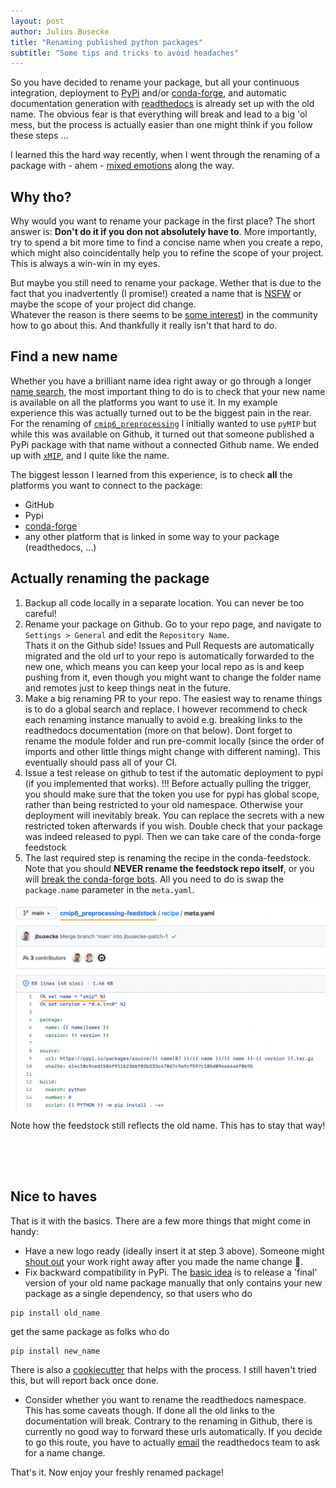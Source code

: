 ```yaml
---
layout: post
author: Julius Busecke
title: "Renaming published python packages"
subtitle: "Some tips and tricks to avoid headaches"
---
```


So you have decided to rename your package, but all your continuous integration, deployment to [PyPi](https://pypi.org) and/or [conda-forge](https://conda-forge.org/#page-top), and automatic documentation generation with [readthedocs](https://readthedocs.org) is already set up with the old name. The obvious fear is that everything will break and lead to a big 'ol mess, but the process is actually easier than one might think if you follow these steps ... 

I learned this the hard way recently, when I  went through the renaming of a package with - ahem - [mixed emotions](https://twitter.com/JuliusBusecke/status/1545521169419444224?s=20&t=hCcJ36MLmjSeRPxiLkOW3g) along the way. 

## Why tho?
Why would you want to rename your package in the first place? The short answer is: **Don't do it if you don not absolutely have to**. 
More importantly, try to spend a bit more time to find a concise name when you create a repo, which might also coincidentally help you to refine the scope of your project. This is always a win-win in my eyes. 

But maybe you still need to rename your package. Wether that is due to the fact that you inadvertently (I promise!) created a name that is [NSFW](https://github.com/jbusecke/xmovie) or maybe the scope of your project did change.  
Whatever the reason is there seems to be [some interest](https://twitter.com/JuliusBusecke/status/1547674960134426628?s=20&t=kInsJ15bPRjtKWMFTplrQg)) in the community how to go about this. And thankfully it really isn't that hard to do. 

## Find a new name
Whether you have a brilliant name idea right away or go through a longer [name search](https://github.com/jbusecke/xMIP/issues/124), the most important thing to do is to check that your new name is available on all the platforms you want to use it. 
In my example experience this was actually turned out to be the biggest pain in the rear. For the renaming of [`cmip6_preprocessing`](https://github.com/jbusecke/xMIP) I initially wanted to use `pyMIP` but while this was available on Github, it turned out that someone published a PyPi package with that name without a connected Github name. We ended up with [`xMIP`](), and I quite like the name. 

The biggest lesson I learned from this experience, is to check **all** the platforms you want to connect to the package:
- GitHub
- Pypi
- [conda-forge](https://conda-forge.org/feedstock-outputs/)
- any other platform that is linked in some way to your package (readthedocs, ...)

## Actually renaming the package

1. Backup all code locally in a separate location. You can never be too careful!
2. Rename your package on Github. Go to your repo page, and navigate to `Settings > General` and edit the `Repository Name`.  
Thats it on the Github side! Issues and Pull Requests are automatically migrated and the old url to your repo is automatically forwarded to the new one, which means you can keep your local repo as is and keep pushing from it, even though you might want to change the folder name and remotes just to keep things neat in the future.
3. Make a big renaming PR to your repo. The easiest way to rename things is to do a global search and replace. I however recommend to check each renaming instance manually to avoid e.g. breaking links to the readthedocs documentation (more on that below). Dont forget to rename the module folder and run pre-commit locally (since the order of imports and other little things might change with different naming). This eventually should pass all of your CI.
4. Issue a test release on github to test if the automatic deployment to pypi (if you implemented that works). !!! Before actually pulling the trigger, you should make sure that the token you use for pypi has global scope, rather than being restricted to your old namespace. Otherwise your deployment will inevitably break. You can replace the secrets with a new restricted token afterwards if you wish. Double check that your package was indeed released to pypi. Then we can take care of the conda-forge feedstock
6. The last required step is renaming the recipe in the conda-feedstock. Note that you should **NEVER rename the feedstock repo itself**, or you will [break the conda-forge bots](https://twitter.com/condaforge/status/1544394452529299462?s=20&t=ZdMEx0Lw2xDh7T7aBD2eAQ). All you need to do is swap the `package.name` parameter in the `meta.yaml`.


<div class="text-center" style="padding-bottom: 50px">
  <img src="/img/posts/renaming/conda-forge.png" class="img-fluid" style="max-width:100%">
  <p class="text-muted">Note how the feedstock still reflects the old name. This has to stay that way!</p>
</div>

## Nice to haves
That is it with the basics. There are a few more things that might come in handy: 
- Have a new logo ready (ideally insert it at step 3 above). Someone might [shout out](https://twitter.com/juliusbusecke/status/1547308270393720838?s=21&t=uttUyU5szgNY4WOKpueqPA) your work right away after you made the name change 🤗.
- Fix backward compatibility in PyPi. The [basic idea](https://stackoverflow.com/questions/61363534/whats-the-recommended-way-of-renaming-a-project-in-pypi) is to release a 'final' version of your old name package manually that only contains your new package as a single dependency, so that users who do 
```
pip install old_name
``` 
get the same package as folks who do 
```
pip install new_name
```
There is also a [cookiecutter](https://github.com/simonw/pypi-rename) that helps with the process. I still haven't tried this, but will report back once done.
- Consider whether you want to rename the readthedocs namespace. This has some caveats though. If done all the old links to the documentation will break. Contrary to the renaming in Github, there is currently no good way to forward these urls automatically. If you decide to go this route, you have to actually [email](https://docs.readthedocs.io/en/stable/faq.html#how-do-i-change-my-project-slug-the-url-your-docs-are-served-at) the readthedocs team to ask for a name change.


That's it. Now enjoy your freshly renamed package!
